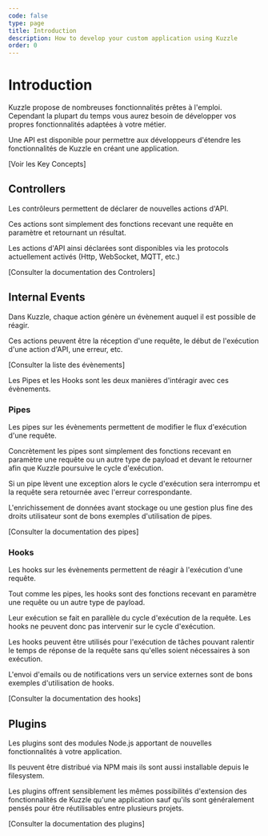 ```yaml
---
code: false
type: page
title: Introduction
description: How to develop your custom application using Kuzzle
order: 0
---
```


# Introduction

Kuzzle propose de nombreuses fonctionnalités prêtes à l'emploi.  
Cependant la plupart du temps vous aurez besoin de développer vos propres fonctionnalités adaptées à votre métier.

Une API est disponible pour permettre aux développeurs d'étendre les fonctionnalités de Kuzzle en créant une application.  

[Voir les Key Concepts]

## Controllers

Les contrôleurs permettent de déclarer de nouvelles actions d'API.  

Ces actions sont simplement des fonctions recevant une requête en paramètre et retournant un résultat.

Les actions d'API ainsi déclarées sont disponibles via les protocols actuellement activés (Http, WebSocket, MQTT, etc.)

[Consulter la documentation des Controlers]

## Internal Events

Dans Kuzzle, chaque action génère un évènement auquel il est possible de réagir.

Ces actions peuvent être la réception d'une requête, le début de l'exécution d'une action d'API, une erreur, etc.  

[Consulter la liste des évènements]

Les Pipes et les Hooks sont les deux manières d'intéragir avec ces évènements.

### Pipes

Les pipes sur les évènements permettent de modifier le flux d'exécution d'une requête.

Concrètement les pipes sont simplement des fonctions recevant en paramètre une requête ou un autre type de payload et devant le retourner afin que Kuzzle poursuive le cycle d'exécution.

Si un pipe lèvent une exception alors le cycle d'exécution sera interrompu et la requête sera retournée avec l'erreur correspondante.

L'enrichissement de données avant stockage ou une gestion plus fine des droits utilisateur sont de bons exemples d'utilisation de pipes.

[Consulter la documentation des pipes]

### Hooks

Les hooks sur les évènements permettent de réagir à l'exécution d'une requête.

Tout comme les pipes, les hooks sont des fonctions recevant en paramètre une requête ou un autre type de payload.

Leur exécution se fait en parallèle du cycle d'exécution de la requête. Les hooks ne peuvent donc pas intervenir sur le cycle d'exécution.

Les hooks peuvent être utilisés pour l'exécution de tâches pouvant ralentir le temps de réponse de la requête sans qu'elles soient nécessaires à son exécution.

L'envoi d'emails ou de notifications vers un service externes sont de bons exemples d'utilisation de hooks.

[Consulter la documentation des hooks]

## Plugins

Les plugins sont des modules Node.js apportant de nouvelles fonctionnalités à votre application.

Ils peuvent être distribué via NPM mais ils sont aussi installable depuis le filesystem.

Les plugins offrent sensiblement les mêmes possibilités d'extension des fonctionnalités de Kuzzle qu'une application sauf qu'ils sont généralement pensés pour être réutilisables entre plusieurs projets.

[Consulter la documentation des plugins]